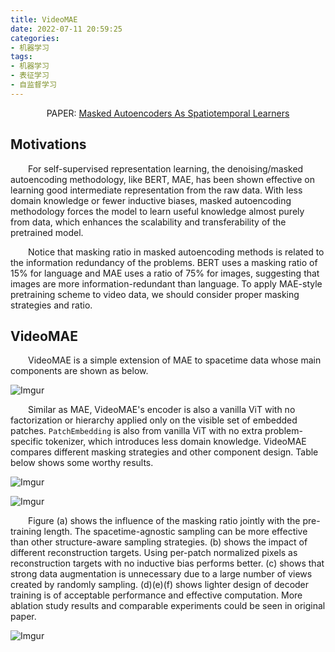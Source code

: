 ```yaml
---
title: VideoMAE
date: 2022-07-11 20:59:25
categories:
- 机器学习
tags:
- 机器学习
- 表征学习
- 自监督学习
---
```


<center>PAPER: <a href="https://arxiv.org/abs/2205.09113">Masked Autoencoders As Spatiotemporal Learners</a></center>

## Motivations
&emsp;&emsp;For self-supervised representation learning, the denoising/masked autoencoding methodology, like BERT, MAE, has been shown effective on learning good intermediate representation from the raw data. With less domain knowledge or fewer inductive biases, masked autoencoding methodology forces the model to learn useful knowledge almost purely from data, which enhances the scalability and transferability of the pretrained model.

&emsp;&emsp;Notice that masking ratio in masked autoencoding methods is related to the information redundancy of the problems. BERT uses a masking ratio of 15% for language and MAE uses a ratio of 75% for images, suggesting that images are more information-redundant than language. To apply MAE-style pretraining scheme to video data, we should consider proper masking strategies and ratio.

## VideoMAE
&emsp;&emsp;VideoMAE is a simple extension of MAE to spacetime data whose main components are shown as below.

![Imgur](https://i.imgur.com/pi0xx3H.png)

&emsp;&emsp;Similar as MAE, VideoMAE's encoder is also a vanilla ViT with no factorization or hierarchy applied only on the visible set of embedded patches. `PatchEmbedding` is also from vanilla ViT with no extra problem-specific tokenizer, which introduces less domain knowledge. VideoMAE compares different masking strategies and other component design. Table below shows some worthy results. 

![Imgur](https://i.imgur.com/0I1beLh.png)

![Imgur](https://i.imgur.com/lSOZoOJ.png)

&emsp;&emsp;Figure (a) shows the influence of the masking ratio jointly with the pre-training length. The spacetime-agnostic sampling can be more effective than other structure-aware sampling strategies. (b) shows the impact of different reconstruction targets. Using per-patch normalized pixels as reconstruction targets with no inductive bias performs better. (c) shows that strong data augmentation is unnecessary due to a large number of views created by randomly sampling. (d)(e)(f) shows lighter design of decoder training is of acceptable performance and effective computation. More ablation study results and comparable experiments could be seen in original paper.

![Imgur](https://i.imgur.com/j0tMOm3.png)
